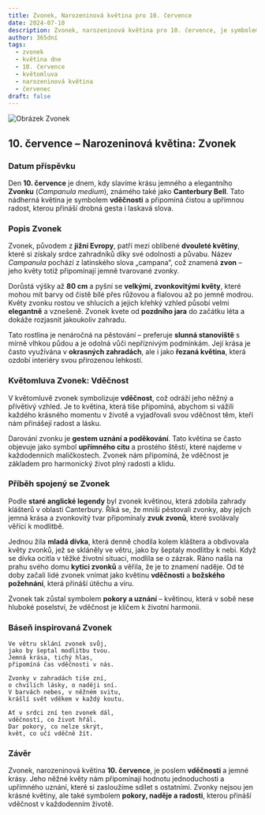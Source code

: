 ```yaml
---
title: Zvonek, Narozeninová květina pro 10. července
date: 2024-07-10
description: Zvonek, narozeninová květina pro 10. července, je symbolem Vděčnost. Objevte její jedinečný význam, fascinující příběhy a poezii, která oslavuje její krásu.
author: 365dní
tags:
  - zvonek
  - květina dne
  - 10. července
  - květomluva
  - narozeninová květina
  - červenec
draft: false
---
```


![Obrázek Zvonek](https://cdn.pixabay.com/photo/2018/12/31/02/18/lanterns-3904294_1280.jpg#center)


## 10. července – Narozeninová květina: Zvonek

### Datum příspěvku

Den **10. července** je dnem, kdy slavíme krásu jemného a elegantního **Zvonku** (_Campanula medium_), známého také jako **Canterbury Bell**. Tato nádherná květina je symbolem **vděčnosti** a připomíná čistou a upřímnou radost, kterou přináší drobná gesta i laskavá slova.

### Popis Zvonek

Zvonek, původem z **jižní Evropy**, patří mezi oblíbené **dvouleté květiny**, které si získaly srdce zahradníků díky své odolnosti a půvabu. Název _Campanula_ pochází z latinského slova „campana“, což znamená **zvon** – jeho květy totiž připomínají jemně tvarované zvonky.

Dorůstá výšky až **80 cm** a pyšní se **velkými, zvonkovitými květy**, které mohou mít barvy od čistě bílé přes růžovou a fialovou až po jemně modrou. Květy zvonku rostou ve shlucích a jejich křehký vzhled působí velmi **elegantně** a vznešeně. Zvonek kvete od **pozdního jara** do začátku léta a dokáže rozjasnit jakoukoliv zahradu.

Tato rostlina je nenáročná na pěstování – preferuje **slunná stanoviště** s mírně vlhkou půdou a je odolná vůči nepříznivým podmínkám. Její krása je často využívána v **okrasných zahradách**, ale i jako **řezaná květina**, která ozdobí interiéry svou přirozenou lehkostí.

### Květomluva Zvonek: Vděčnost

V květomluvě zvonek symbolizuje **vděčnost**, což odráží jeho něžný a přívětivý vzhled. Je to květina, která tiše připomíná, abychom si vážili každého krásného momentu v životě a vyjadřovali svou vděčnost těm, kteří nám přinášejí radost a lásku.

Darování zvonku je **gestem uznání a poděkování**. Tato květina se často objevuje jako symbol **upřímného citu** a prostého štěstí, které najdeme v každodenních maličkostech. Zvonek nám připomíná, že vděčnost je základem pro harmonický život plný radosti a klidu.

### Příběh spojený se Zvonek

Podle **staré anglické legendy** byl zvonek květinou, která zdobila zahrady klášterů v oblasti Canterbury. Říká se, že mniši pěstovali zvonky, aby jejich jemná krása a zvonkovitý tvar připomínaly **zvuk zvonů**, které svolávaly věřící k modlitbě.

Jednou žila **mladá dívka**, která denně chodila kolem kláštera a obdivovala květy zvonků, jež se skláněly ve větru, jako by šeptaly modlitby k nebi. Když se dívka ocitla v těžké životní situaci, modlila se o zázrak. Ráno našla na prahu svého domu **kytici zvonků** a věřila, že je to znamení naděje. Od té doby začali lidé zvonek vnímat jako květinu **vděčnosti** a **božského požehnání**, která přináší útěchu a víru.

Zvonek tak zůstal symbolem **pokory a uznání** – květinou, která v sobě nese hluboké poselství, že vděčnost je klíčem k životní harmonii.

### Báseň inspirovaná Zvonek

```
Ve větru sklání zvonek svůj,  
jako by šeptal modlitbu tvou.  
Jemná krása, tichý hlas,  
připomíná čas vděčnosti v nás.  

Zvonky v zahradách tiše zní,  
o chvílích lásky, o naději sní.  
V barvách nebes, v něžném svitu,  
krášlí svět vděkem v každý koutu.  

Ať v srdci zní ten zvonek dál,  
vděčností, co život hřál.  
Dar pokory, co nelze skrýt,  
květ, co učí vděčně žít.  
```

### Závěr

Zvonek, narozeninová květina **10. července**, je poslem **vděčnosti** a jemné krásy. Jeho něžné květy nám připomínají hodnotu jednoduchosti a upřímného uznání, které si zasloužíme sdílet s ostatními. Zvonky nejsou jen krásné květiny, ale také symbolem **pokory, naděje a radosti**, kterou přináší vděčnost v každodenním životě.